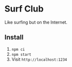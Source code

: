 # Surf Club

Like surfing but on the Internet.

## Install

1. `npm ci`
2. `npm start`
3. Visit `http://localhost:1234`
